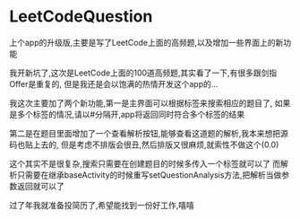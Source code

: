 # LeetCodeQuestion
 上个app的升级版,主要是写了LeetCode上面的高频题,以及增加一些界面上的新功能

 我开新坑了,这次是LeetCode上面的100道高频题,其实看了一下,有很多跟剑指Offer是重复的,
 但是我还是会以饱满的热情开发这个app的...

 我这次主要加了两个新功能,第一是主界面可以根据标签来搜索相应的题目了,
 如果是多个标签的情况,请以#分隔开,app将返回同时符合多个标签的结果

 第二是在题目里面增加了一个查看解析按钮,能够查看这道题的解析,我本来想把源码也贴上去的,
 但是考虑不排版会很丑,然后排版又很麻烦,就索性不做这个(0.0)

 这个其实不是很复杂,搜索只需要在创建题目的时候多传入一个标签就可以了
 而解析只需要在继承baseActivity的时候重写setQuestionAnalysis方法,把解析当做参数返回就可以了

 过了年我就准备投简历了,希望能找到一份好工作,嘻嘻
